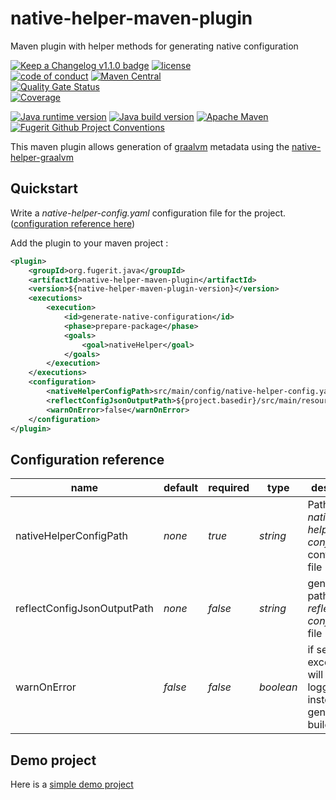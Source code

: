 # native-helper-maven-plugin

Maven plugin with helper methods for generating native configuration

[![Keep a Changelog v1.1.0 badge](https://img.shields.io/badge/changelog-Keep%20a%20Changelog%20v1.1.0-%23E05735)](https://github.com/fugerit-org/native-helper-maven-plugin/blob/main/CHANGELOG.md)
[![license](https://img.shields.io/badge/License-Apache%20License%202.0-teal.svg)](https://opensource.org/licenses/Apache-2.0)  
[![code of conduct](https://img.shields.io/badge/Conduct-Contributor%20Covenant%202.1-purple.svg)](https://github.com/fugerit-org/fj-universe/blob/main/CODE_OF_CONDUCT.md)
[![Maven Central](https://img.shields.io/maven-central/v/org.fugerit.java/native-helper-maven-plugin.svg)](https://central.sonatype.com/artifact/org.fugerit.java/native-helper-maven-plugin)  
[![Quality Gate Status](https://sonarcloud.io/api/project_badges/measure?project=fugerit-org_native-helper-maven-plugin&metric=alert_status)](https://sonarcloud.io/summary/new_code?id=fugerit-org_native-helper-maven-plugin)  
[![Coverage](https://sonarcloud.io/api/project_badges/measure?project=fugerit-org_native-helper-maven-plugin&metric=coverage)](https://sonarcloud.io/summary/new_code?id=fugerit-org_native-helper-maven-plugin)

[![Java runtime version](https://img.shields.io/badge/run%20on-java%208+-%23113366.svg?style=for-the-badge&logo=openjdk&logoColor=white)](https://universe.fugerit.org/src/docs/versions/java11.html)
[![Java build version](https://img.shields.io/badge/build%20on-java%2011+-%23ED8B00.svg?style=for-the-badge&logo=openjdk&logoColor=white)](https://universe.fugerit.org/src/docs/versions/java11.html)
[![Apache Maven](https://img.shields.io/badge/Apache%20Maven-3.9.0+-C71A36?style=for-the-badge&logo=Apache%20Maven&logoColor=white)](https://universe.fugerit.org/src/docs/versions/maven3_9.html)
[![Fugerit Github Project Conventions](https://img.shields.io/badge/Fugerit%20Org-Project%20Conventions-1A36C7?style=for-the-badge&logo=Onlinect%20Playground&logoColor=white)](https://universe.fugerit.org/src/docs/conventions/index.html)

This maven plugin allows generation of [graalvm](https://www.graalvm.org/) metadata 
using the [native-helper-graalvm](https://github.com/fugerit-org/native-helper-graalvm)

## Quickstart

Write a *native-helper-config.yaml* configuration file for the project.
([configuration reference here](https://github.com/fugerit-org/native-helper-graalvm))

Add the plugin to your maven project : 

```xml
<plugin>
    <groupId>org.fugerit.java</groupId>
    <artifactId>native-helper-maven-plugin</artifactId>
    <version>${native-helper-maven-plugin-version}</version>
    <executions>
        <execution>
            <id>generate-native-configuration</id>
            <phase>prepare-package</phase>
            <goals>
                <goal>nativeHelper</goal>
            </goals>
        </execution>
    </executions>
    <configuration>
        <nativeHelperConfigPath>src/main/config/native-helper-config.yaml</nativeHelperConfigPath>
        <reflectConfigJsonOutputPath>${project.basedir}/src/main/resources/META-INF/native-image/reflect-config.json</reflectConfigJsonOutputPath>
        <warnOnError>false</warnOnError>
    </configuration>
</plugin>
```

## Configuration reference

| name                        | default | required | type      | description                                                                   |
|-----------------------------|---------|----------|-----------|-------------------------------------------------------------------------------|
| nativeHelperConfigPath      | *none*  | *true*   | *string*  | Path to *native-helper-config.yaml* configuration file                        |
| reflectConfigJsonOutputPath | *none*  | *false*  | *string*  | generation path for *reflect-config.json* file                                |
| warnOnError                 | *false* | *false*  | *boolean* | if set to *true* exception will be logged instead of generating a build error |

## Demo project

Here is a [simple demo project](https://github.com/caffetteria/native-metadata-demo)